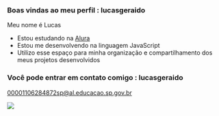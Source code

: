 ### Boas vindas ao meu perfil : lucasgeraido

Meu nome é Lucas

- Estou estudando na [Alura](https://www.alura.com.br)
- Estou me desenvolvendo na linguagem JavaScript
- Utilizo esse espaço para minha organização e compartilhamento dos meus projetos desenvolvidos

### Você pode entrar em contato comigo : lucasgeraido

00001106284872sp@al.educacao.sp.gov.br 
 

![](https://media1.tenor.com/m/7GyHsInT8uoAAAAC/naruto.gif)

